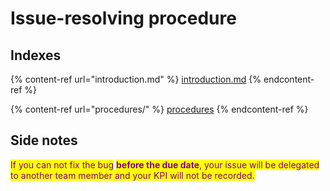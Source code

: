 # Issue-resolving procedure

## Indexes

{% content-ref url="introduction.md" %}
[introduction.md](introduction.md)
{% endcontent-ref %}

{% content-ref url="procedures/" %}
[procedures](procedures/)
{% endcontent-ref %}

## Side notes

<mark style="color:purple;">If you can not fix the bug</mark> <mark style="color:purple;"></mark><mark style="color:purple;">**before the due date**</mark><mark style="color:purple;">, your issue will be delegated to another team member and your KPI will not be recorded.</mark>

